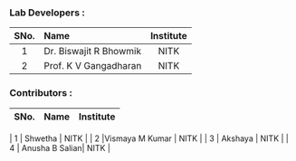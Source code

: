 ### Lab Developers :

| SNo. | Name | Institute |
| :--: | :-- | :-------: |
|  1   | Dr. Biswajit R Bhowmik | NITK |
|  2   | Prof. K V Gangadharan | NITK |

### Contributors :

| SNo. | Name | Institute |
| :--: | :-- | :-------: |

|  1   | Shwetha | NITK |
|  2   |Vismaya M Kumar | NITK |
|  3   | Akshaya | NITK |
| 4 | Anusha B Salian| NITK |

